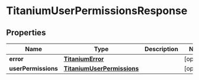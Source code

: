 

# TitaniumUserPermissionsResponse


## Properties

| Name | Type | Description | Notes |
|------------ | ------------- | ------------- | -------------|
|**error** | [**TitaniumError**](TitaniumError.md) |  |  [optional] |
|**userPermissions** | [**TitaniumUserPermissions**](TitaniumUserPermissions.md) |  |  [optional] |



